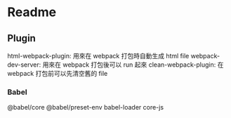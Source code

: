 # Readme

## Plugin

  html-webpack-plugin: 用來在 webpack 打包時自動生成 html file
  webpack-dev-server: 用來在 webpack 打包後可以 run 起來
  clean-webpack-plugin: 在 webpack 打包前可以先清空舊的 file

### Babel

@babel/core
@babel/preset-env
babel-loader
core-js
